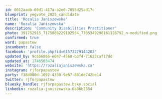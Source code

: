 ```yaml
---
id: 0012aadb-00d1-417a-b2e0-7055d25ad17c
blueprint: yegvote_2025_candidate
title: 'Rozalia Janiszewska'
name: 'Rozalia Janiszewska'
description: 'Community Disabilities Practitioner'
photo: 391752915_7175886229102554_7785349298161126792_n-modified.png
confirmed: true
ward: papastew
incumbent: false
facebook: 'profile.php?id=61573279144202'
updated_by: 9c6b6866-e047-4568-b3f4-71623caf17dd
updated_at: 1746503474
website: 'https://rozaliajaniszewska.ca'
instagram: rjforpapastew
party: f38d080d-1092-4330-9e67-881de742be14
twitter: rjforpapastew
bluesky_handle: rjforpapastew.bsky.social
linkedin: rozalia-janiszewska-6a86b2354
---
```

